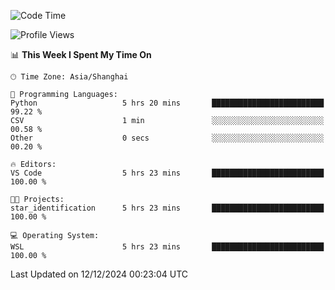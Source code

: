 <!--START_SECTION:waka-->
![Code Time](http://img.shields.io/badge/Code%20Time-2%2C140%20hrs%2049%20mins-blue)

![Profile Views](http://img.shields.io/badge/Profile%20Views-2-blue)

📊 **This Week I Spent My Time On** 

```text
🕑︎ Time Zone: Asia/Shanghai

💬 Programming Languages: 
Python                   5 hrs 20 mins       █████████████████████████   99.22 % 
CSV                      1 min               ░░░░░░░░░░░░░░░░░░░░░░░░░   00.58 % 
Other                    0 secs              ░░░░░░░░░░░░░░░░░░░░░░░░░   00.20 % 

🔥 Editors: 
VS Code                  5 hrs 23 mins       █████████████████████████   100.00 % 

🐱‍💻 Projects: 
star_identification      5 hrs 23 mins       █████████████████████████   100.00 % 

💻 Operating System: 
WSL                      5 hrs 23 mins       █████████████████████████   100.00 % 
```


 Last Updated on 12/12/2024 00:23:04 UTC
<!--END_SECTION:waka-->